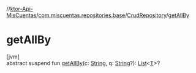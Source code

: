 //[ktor-Api-MisCuentas](../../../index.md)/[com.miscuentas.repositories.base](../index.md)/[CrudRepository](index.md)/[getAllBy](get-all-by.md)

# getAllBy

[jvm]\
abstract suspend fun [getAllBy](get-all-by.md)(c: [String](https://kotlinlang.org/api/latest/jvm/stdlib/kotlin/-string/index.html), q: [String](https://kotlinlang.org/api/latest/jvm/stdlib/kotlin/-string/index.html)?): [List](https://kotlinlang.org/api/latest/jvm/stdlib/kotlin.collections/-list/index.html)&lt;[T](index.md)&gt;?
